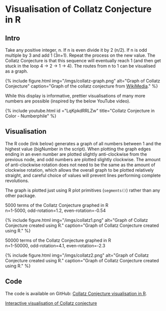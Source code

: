 # Visualisation of Collatz Conjecture in R

## Intro

Take any positive integer, n. If n is even divide it by 2 (n/2). If n is odd multiple by 3 and add 1 (3n+1). Repeat the process on the new value. The Collatz Conjecture is that this sequence will eventually reach 1 (and then get stuck in the loop 4 -> 2 -> 1 -> 4). The routes from n to 1 can be visualised as a graph.

{% include figure.html img="/imgs/collatz-graph.png" alt="Graph of Collatz Conjecture" caption="Graph of the collatz conjecture from <a href="https://en.wikipedia.org/wiki/File:Collatz-graph-all-30-no27.svg">WikiMedia</a>." %}

While this display is informative, prettier visualisations of many more numbers are possible (inspired by the below YouTube video).

{% include youtube.html id ="LqKpkdRRLZw" title="Collatz Conjecture in Color - Numberphile" %}

## Visualisation

The R code (link below) generates a graph of all numbers between 1 and the highest value (bigNumber in the script). When plotting the graph edges ending in an even number are plotted slightly anti-clockwise from the previous node, and odd numbers are plotted slightly clockwise. The amount of anti-clockwise rotation does not need to be the same as the amount of clockwise rotation, which allows the overall graph to be plotted relatively straight, and careful choice of values will prevent lines performing complete revolutions.

The graph is plotted just using R plot primitives (`segments()`) rather than any other package.

5000 terms of the Collatz Conjecture graphed in R  
n=1-5000, odd-rotation=1.2, even-rotation=-0.54

{% include figure.html img="/imgs/collatz1.png" alt="Graph of Collatz Conjecture created using R." caption="Graph of Collatz Conjecture created using R." %}

50000 terms of the Collatz Conjecture graphed in R  
n=1-50000, odd-rotation=4.1, even-rotation=-2.3

{% include figure.html img="/imgs/collatz2.png" alt="Graph of Collatz Conjecture created using R." caption="Graph of Collatz Conjecture created using R." %}

## Code

The code is available on GitHub: [Collatz Conjecture visualisation in R](https://github.com/edwbaker/collatz).

[Interactive visualisation of Collatz conjecture](https://shiny.ebaker.me.uk/shiny-collatz/)
